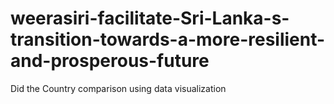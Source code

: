# weerasiri-facilitate-Sri-Lanka-s-transition-towards-a-more-resilient-and-prosperous-future
Did the Country comparison using data visualization
